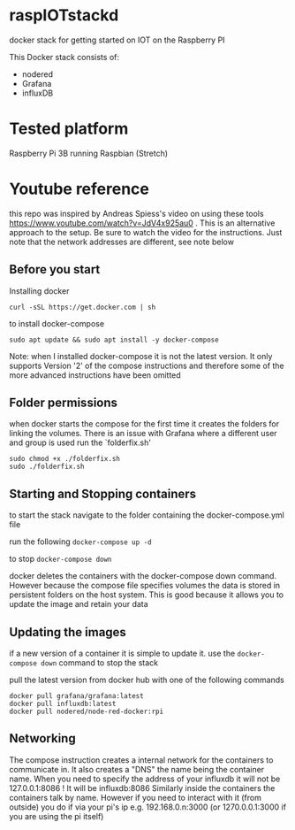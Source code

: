 # raspIOTstackd
docker stack for getting started on IOT on the Raspberry PI

This Docker stack consists of:
  * nodered
  * Grafana
  * influxDB
  
# Tested platform
Raspberry Pi 3B running Raspbian (Stretch)
  
# Youtube reference
this repo was inspired by Andreas Spiess's video on using these tools https://www.youtube.com/watch?v=JdV4x925au0 . This is an alternative approach to the setup. Be sure to watch the video for the instructions. Just note that the network addresses are different, see note below

## Before you start
Installing docker
```
curl -sSL https://get.docker.com | sh
```

to install docker-compose
```
sudo apt update && sudo apt install -y docker-compose
```

Note: when I installed docker-compose it is not the latest version.
It only supports Version '2' of the compose instructions and therefore some of the more advanced instructions have been omitted

## Folder permissions
when docker starts the compose for the first time it creates the folders for linking the volumes.
There is an issue with Grafana where a different user and group is used run the `folderfix.sh'

```
sudo chmod +x ./folderfix.sh
sudo ./folderfix.sh
```

## Starting and Stopping containers
to start the stack navigate to the folder containing the docker-compose.yml file

run the following
`docker-compose up -d`

to stop
`docker-compose down`

docker deletes the containers with the docker-compose down command. However because the compose file specifies volumes the data is stored in persistent folders on the host system. This is good because it allows you to update the image and retain your data

## Updating the images
if a new version of a container it is simple to update it.
use the  `docker-compose down` command to stop the stack

pull the latest version from docker hub with one of the following commands

```
docker pull grafana/grafana:latest
docker pull influxdb:latest
docker pull nodered/node-red-docker:rpi
```

## Networking
The compose instruction creates a internal network for the containers to communicate in.
It also creates a "DNS" the name being the container name.
When you need to specify the address of your influxdb it will not be 127.0.0.1:8086 ! It will be influxdb:8086
Similarly inside the containers the containers talk by name. However if you need to interact with it (from outside) you do if via your pi's ip e.g. 192.168.0.n:3000 (or 1270.0.0.1:3000 if you are using the pi itself)
